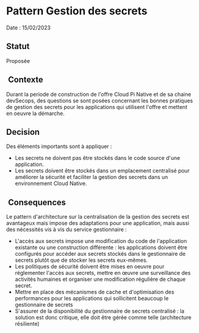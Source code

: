 # Pattern Gestion des secrets

Date : 15/02/2023

## Statut

Proposée

##  Contexte

Durant la periode de construction de l'offre Cloud Pi Native et de sa chaine devSecops, des questions se sont posées concernant les bonnes pratiques de gestion des secrets pour les applications qui utilisent l'offre et mettent en oeuvre la démarche.

## Decision

Des éléments importants sont à appliquer :
 * Les secrets ne doivent pas être stockés dans le code source d'une application. 
 * Les secrets doivent être stockés dans un emplacement centralisé pour améliorer la sécurité et faciliter la gestion des secrets dans un environnement Cloud Native.


##  Consequences


Le pattern d'architecture sur la centralisation de la gestion des secrets est avantageux mais impose des adaptations pour une application, mais aussi des nécessités vis à vis du service gestionnaire :
 * L'accès aux secrets impose une modification du code de l'application existante ou une construction différente :  les applications doivent être configurés pour accéder aux secrets stockés dans le gestionnaire de secrets plutôt que de stocker les secrets eux-mêmes.
 * Les politiques de sécurité doivent être mises en oeuvre pour réglementer l'accès aux secrets, mettre en œuvre une surveillance des activités humaines et organiser une modification régulière de chaque secret.
 * Mettre en place des mécanismes de cache et d'optimisation des performances pour les applications qui sollicitent beaucoup le gestionnaire de secrets
 * S'assurer de la disponibilité du gestionnaire de secrets centralisé : la solution est donc critique, elle doit être gérée comme telle (architecture résiliente)
